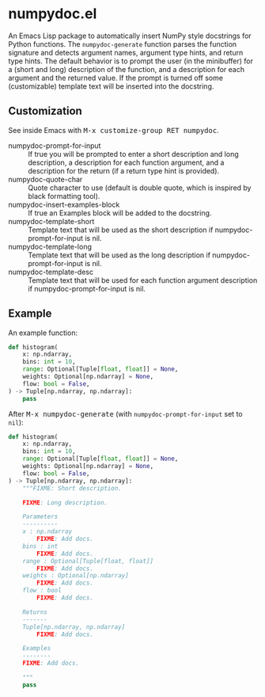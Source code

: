 # numpydoc.el

An Emacs Lisp package to automatically insert NumPy style docstrings
for Python functions. The `numpydoc-generate` function parses the
function signature and detects argument names, argument type hints,
and return type hints. The default behavior is to prompt the user (in
the minibuffer) for a (short and long) description of the function,
and a description for each argument and the returned value. If the
prompt is turned off some (customizable) template text will be
inserted into the docstring.

## Customization

See inside Emacs with <kbd>M-x customize-group RET numpydoc</kbd>.

<dl>
  <dt>numpydoc-prompt-for-input</dt>
  <dd>
  If true you will be prompted to enter a short description and long
  description, a description for each function argument, and a
  description for the return (if a return type hint is provided).
  </dd>
  <dt>numpydoc-quote-char</dt>
  <dd>
  Quote character to use (default is double quote, which is inspired
  by black formatting tool).
  </dd>
  <dt>numpydoc-insert-examples-block</dt>
  <dd>
  If true an Examples block will be added to the docstring.
  </dd>
  <dt>numpydoc-template-short</dt>
  <dd>
  Template text that will be used as the short description if
  numpydoc-prompt-for-input is nil.
  </dd>
  <dt>numpydoc-template-long</dt>
  <dd>
  Template text that will be used as the long description if
  numpydoc-prompt-for-input is nil.
  </dd>
  <dt>numpydoc-template-desc</dt>
  <dd>
  Template text that will be used for each function argument
  description if numpydoc-prompt-for-input is nil.
  </dd>
</dl>

## Example

An example function:

```python
def histogram(
    x: np.ndarray,
    bins: int = 10,
    range: Optional[Tuple[float, float]] = None,
    weights: Optional[np.ndarray] = None,
    flow: bool = False,
) -> Tuple[np.ndarray, np.ndarray]:
    pass
```

After <kbd>M-x numpydoc-generate</kbd> (with
`numpydoc-prompt-for-input` set to `nil`):

```python
def histogram(
    x: np.ndarray,
    bins: int = 10,
    range: Optional[Tuple[float, float]] = None,
    weights: Optional[np.ndarray] = None,
    flow: bool = False,
) -> Tuple[np.ndarray, np.ndarray]:
    """FIXME: Short description.

    FIXME: Long description.

    Parameters
    ----------
    x : np.ndarray
        FIXME: Add docs.
    bins : int
        FIXME: Add docs.
    range : Optional[Tuple[float, float]]
        FIXME: Add docs.
    weights : Optional[np.ndarray]
        FIXME: Add docs.
    flow : bool
        FIXME: Add docs.

    Returns
    -------
    Tuple[np.ndarray, np.ndarray]
        FIXME: Add docs.

    Examples
    --------
    FIXME: Add docs.

    """
    pass
```
